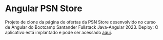 # Angular PSN Store

Projeto de clone da página de ofertas da PSN Store desenvolvido no curso de Angular do Bootcamp Santander Fullstack Java-Angular 2023.
Deploy: O aplicativo está implantado e pode ser acessado [aqui](https://angular-psn-store-nu.vercel.app/ofertas).
